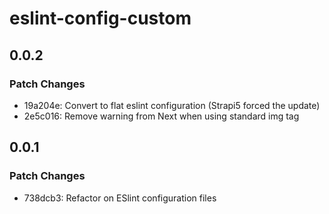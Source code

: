 # eslint-config-custom

## 0.0.2

### Patch Changes

- 19a204e: Convert to flat eslint configuration (Strapi5 forced the update)
- 2e5c016: Remove warning from Next when using standard img tag

## 0.0.1

### Patch Changes

- 738dcb3: Refactor on ESlint configuration files
